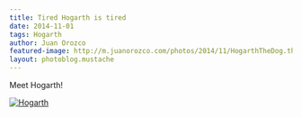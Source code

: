 ```yaml
---
title: Tired Hogarth is tired
date: 2014-11-01
tags: Hogarth
author: Juan Orozco
featured-image: http://m.juanorozco.com/photos/2014/11/HogarthTheDog.thumb.jpg
layout: photoblog.mustache
---
```


Meet Hogarth!

<!-- more -->

[![Hogarth](http://m.juanorozco.com/photos/2014/11/HogarthTheDog.medium.jpg)](http://m.juanorozco.com/photos/2014/11/HogarthTheDog.large.jpg)
